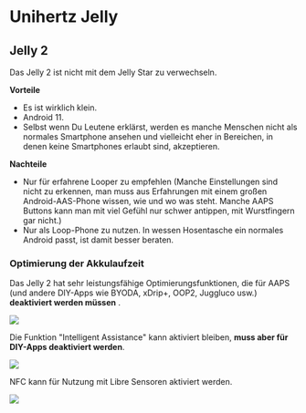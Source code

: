 # Unihertz Jelly

## Jelly 2

Das Jelly 2 ist nicht mit dem Jelly Star zu verwechseln.

**Vorteile**

* Es ist wirklich klein.
* Android 11.
* Selbst wenn Du Leutene erklärst, werden es manche Menschen nicht als normales Smartphone ansehen und vielleicht eher in Bereichen, in denen keine Smartphones erlaubt sind, akzeptieren.

**Nachteile**

* Nur für erfahrene Looper zu empfehlen (Manche Einstellungen sind nicht zu erkennen, man muss aus Erfahrungen mit einem großen Android-AAS-Phone wissen, wie und wo was steht. Manche AAPS Buttons kann man mit viel Gefühl nur schwer antippen, mit Wurstfingern gar nicht.)
* Nur als Loop-Phone zu nutzen. In wessen Hosentasche ein normales Android passt, ist damit besser beraten. 

### Optimierung der Akkulaufzeit

Das Jelly 2 hat sehr leistungsfähige Optimierungsfunktionen, die für AAPS (und andere DIY-Apps wie BYODA, xDrip+, OOP2, Juggluco usw.) **deaktiviert werden müssen** .

![](../images/Jelly_Settings1.png)

Die Funktion "Intelligent Assistance" kann aktiviert bleiben, **muss aber für DIY-Apps deaktiviert werden**.

![](../images/Jelly_Settings2.png)

NFC kann für Nutzung mit Libre Sensoren aktiviert werden.

![](../images/Jelly_Settings3.png)